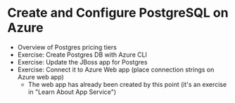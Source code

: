 # Create and Configure PostgreSQL on Azure

- Overview of Postgres pricing tiers
- Exercise: Create Postgres DB with Azure CLI
- Exercise: Update the JBoss app for Postgres
- Exercise: Connect it to Azure Web app (place connection strings on Azure web app)
  - The web app has already been created by this point (it's an exercise in "Learn About App Service")
